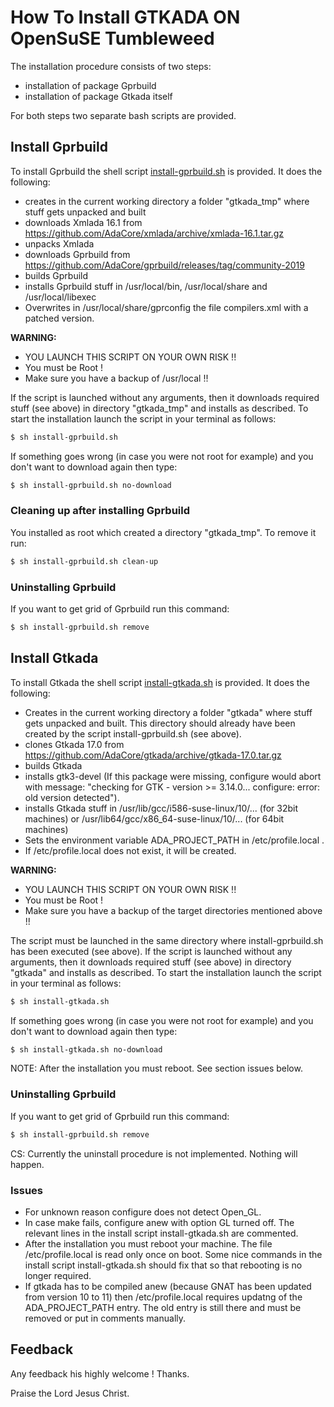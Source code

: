 # How To Install GTKADA ON OpenSuSE Tumbleweed

The installation procedure consists of two steps:
- installation of package Gprbuild
- installation of package Gtkada itself

For both steps two separate bash scripts are provided.

## Install Gprbuild
To install Gprbuild the shell script [install-gprbuild.sh](install-gprbuild.sh) is provided.
It does the following:
- creates in the current working directory a folder "gtkada_tmp" where stuff gets unpacked and built
- downloads Xmlada 16.1 from https://github.com/AdaCore/xmlada/archive/xmlada-16.1.tar.gz
- unpacks Xmlada
- downloads Gprbuild from https://github.com/AdaCore/gprbuild/releases/tag/community-2019
- builds Gprbuild
- installs Gprbuild stuff in /usr/local/bin, /usr/local/share and /usr/local/libexec
- Overwrites in /usr/local/share/gprconfig the file compilers.xml with a patched version.

**WARNING:**
- YOU LAUNCH THIS SCRIPT ON YOUR OWN RISK !!
- You must be Root !
- Make sure you have a backup of /usr/local !!

If the script is launched without any arguments, then it downloads required stuff (see above) in
directory "gtkada_tmp" and installs as described. 
To start the installation launch the script in your terminal as follows:

```sh
$ sh install-gprbuild.sh
```

If something goes wrong (in case you were not root for example) and you don't 
want to download again then type:

```sh
$ sh install-gprbuild.sh no-download
```

### Cleaning up after installing Gprbuild
You installed as root which created a directory "gtkada_tmp". To remove it run:
```sh
$ sh install-gprbuild.sh clean-up
```

### Uninstalling Gprbuild
If you want to get grid of Gprbuild run this command:
```sh
$ sh install-gprbuild.sh remove
```


## Install Gtkada
To install Gtkada the shell script [install-gtkada.sh](install-gtkada.sh) is provided.
It does the following:
- Creates in the current working directory a folder "gtkada" where stuff gets unpacked and built.
  This directory should already have been created by the script install-gprbuild.sh (see above).
- clones Gtkada 17.0 from https://github.com/AdaCore/gtkada/archive/gtkada-17.0.tar.gz
- builds Gtkada
- installs gtk3-devel (If this package were missing, configure would abort with message:
  "checking for GTK - version >= 3.14.0... configure: error: old version detected").
- installs Gtkada stuff in /usr/lib/gcc/i586-suse-linux/10/... (for 32bit machines) or
  /usr/lib64/gcc/x86_64-suse-linux/10/... (for 64bit machines)
- Sets the environment variable ADA_PROJECT_PATH in /etc/profile.local .
- If /etc/profile.local does not exist, it will be created.

**WARNING:** 
- YOU LAUNCH THIS SCRIPT ON YOUR OWN RISK !!
- You must be Root !
- Make sure you have a backup of the target directories mentioned above !!

The script must be launched in the same directory where install-gprbuild.sh has been executed (see above).
If the script is launched without any arguments, then it downloads required stuff (see above) in
directory "gtkada" and installs as described. 
To start the installation launch the script in your terminal as follows:

```sh
$ sh install-gtkada.sh
```

If something goes wrong (in case you were not root for example) and you don't 
want to download again then type:

```sh
$ sh install-gtkada.sh no-download
```
NOTE: After the installation you must reboot. See section issues below.

### Uninstalling Gprbuild
If you want to get grid of Gprbuild run this command:

```sh
$ sh install-gprbuild.sh remove
```

CS: Currently the uninstall procedure is not implemented. Nothing will happen.


### Issues
- For unknown reason configure does not detect Open_GL. 
- In case make fails, configure anew with option GL turned off. The relevant lines
  in the install script install-gtkada.sh are commented.
- After the installation you must reboot your machine. 
  The file /etc/profile.local is read only once on boot. Some nice commands in the 
  install script install-gtkada.sh should fix that so that rebooting is no longer required.
- If gtkada has to be compiled anew (because GNAT has been updated from version 10 to 11)
  then /etc/profile.local requires updatng of the ADA_PROJECT_PATH entry. The old entry
  is still there and must be removed or put in comments manually.

## Feedback
Any feedback his highly welcome ! Thanks.

Praise the Lord Jesus Christ.
